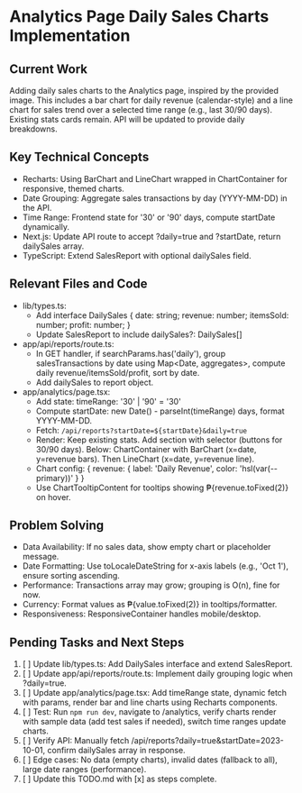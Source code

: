 # Analytics Page Daily Sales Charts Implementation

## Current Work
Adding daily sales charts to the Analytics page, inspired by the provided image. This includes a bar chart for daily revenue (calendar-style) and a line chart for sales trend over a selected time range (e.g., last 30/90 days). Existing stats cards remain. API will be updated to provide daily breakdowns.

## Key Technical Concepts
- Recharts: Using BarChart and LineChart wrapped in ChartContainer for responsive, themed charts.
- Date Grouping: Aggregate sales transactions by day (YYYY-MM-DD) in the API.
- Time Range: Frontend state for '30' or '90' days, compute startDate dynamically.
- Next.js: Update API route to accept ?daily=true and ?startDate, return dailySales array.
- TypeScript: Extend SalesReport with optional dailySales field.

## Relevant Files and Code
- lib/types.ts:
  - Add interface DailySales { date: string; revenue: number; itemsSold: number; profit: number; }
  - Update SalesReport to include dailySales?: DailySales[]
- app/api/reports/route.ts:
  - In GET handler, if searchParams.has('daily'), group salesTransactions by date using Map<Date, aggregates>, compute daily revenue/itemsSold/profit, sort by date.
  - Add dailySales to report object.
- app/analytics/page.tsx:
  - Add state: timeRange: '30' | '90' = '30'
  - Compute startDate: new Date() - parseInt(timeRange) days, format YYYY-MM-DD.
  - Fetch: `/api/reports?startDate=${startDate}&daily=true`
  - Render: Keep existing stats. Add section with selector (buttons for 30/90 days). Below: ChartContainer with BarChart (x=date, y=revenue bars). Then LineChart (x=date, y=revenue line).
  - Chart config: { revenue: { label: 'Daily Revenue', color: 'hsl(var(--primary))' } }
  - Use ChartTooltipContent for tooltips showing ₱{revenue.toFixed(2)} on hover.

## Problem Solving
- Data Availability: If no sales data, show empty chart or placeholder message.
- Date Formatting: Use toLocaleDateString for x-axis labels (e.g., 'Oct 1'), ensure sorting ascending.
- Performance: Transactions array may grow; grouping is O(n), fine for now.
- Currency: Format values as ₱{value.toFixed(2)} in tooltips/formatter.
- Responsiveness: ResponsiveContainer handles mobile/desktop.

## Pending Tasks and Next Steps
1. [ ] Update lib/types.ts: Add DailySales interface and extend SalesReport.
2. [ ] Update app/api/reports/route.ts: Implement daily grouping logic when ?daily=true.
3. [ ] Update app/analytics/page.tsx: Add timeRange state, dynamic fetch with params, render bar and line charts using Recharts components.
4. [ ] Test: Run `npm run dev`, navigate to /analytics, verify charts render with sample data (add test sales if needed), switch time ranges update charts.
5. [ ] Verify API: Manually fetch /api/reports?daily=true&startDate=2023-10-01, confirm dailySales array in response.
6. [ ] Edge cases: No data (empty charts), invalid dates (fallback to all), large date ranges (performance).
7. [ ] Update this TODO.md with [x] as steps complete.
